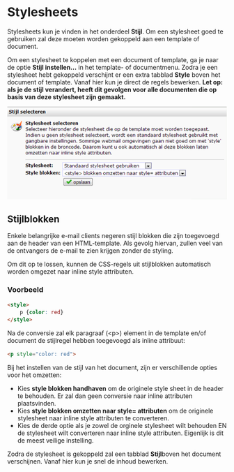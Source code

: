 # Stylesheets

Stylesheets kun je vinden in het onderdeel **Stijl**. Om een stylesheet
goed te gebruiken zal deze moeten worden gekoppeld aan een template of
document.

Om een stylesheet te koppelen met een document of template, ga je naar
de optie **Stijl instellen...** in het template- of documentmenu. Zodra
je een stylesheet hebt gekoppeld verschijnt er een extra tabblad
**Style** boven het document of template. Vanaf hier kun je direct de
regels bewerken. **Let op: als je de stijl verandert, heeft dit gevolgen
voor alle documenten die op basis van deze stylesheet zijn gemaakt.**

![Stijlblokken](../images/nl-stylesheet.png)

## Stijlblokken

Enkele belangrijke e-mail clients negeren stijl blokken die zijn
toegevoegd aan de header van een HTML-template. Als gevolg hiervan,
zullen veel van de ontvangers de e-mail te zien krijgen zonder de
styling.

Om dit op te lossen, kunnen de CSS-regels uit stijlblokken automatisch
worden omgezet naar inline style attributen.

### Voorbeeld

```html
<style>
    p {color: red}
</style>
```

Na de conversie zal elk paragraaf (\<p\>) element in de template en/of
document de stijlregel hebben toegevoegd als inline attribuut:

```html
<p style="color: red">
```

Bij het instellen van de stijl van het document, zijn er verschillende
opties voor het omzetten:

-   Kies **style blokken handhaven** om de originele style sheet in de
    header te behouden. Er zal dan geen conversie naar inline attributen
    plaatsvinden.
-   Kies **style blokken omzetten naar style= attributen** om de
    originele stylesheet naar inline style attributen te converteren.
-   Kies de derde optie als je zowel de orginele stylesheet wilt
    behouden EN de stylesheet wilt converteren naar inline style
    attributen. Eigenlijk is dit de meest veilige instelling.

Zodra de stylesheet is gekoppeld zal een tabblad **Stijl**boven het
document verschijnen. Vanaf hier kun je snel de inhoud bewerken.
